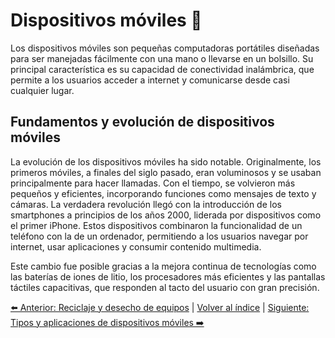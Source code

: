# Dispositivos móviles 📱
Los dispositivos móviles son pequeñas computadoras portátiles diseñadas para ser manejadas fácilmente con una mano o llevarse en un bolsillo. Su principal característica es su capacidad de conectividad inalámbrica, que permite a los usuarios acceder a internet y comunicarse desde casi cualquier lugar.

## Fundamentos y evolución de dispositivos móviles
La evolución de los dispositivos móviles ha sido notable. Originalmente, los primeros móviles, a finales del siglo pasado, eran voluminosos y se usaban principalmente para hacer llamadas. Con el tiempo, se volvieron más pequeños y eficientes, incorporando funciones como mensajes de texto y cámaras. La verdadera revolución llegó con la introducción de los smartphones a principios de los años 2000, liderada por dispositivos como el primer iPhone. Estos dispositivos combinaron la funcionalidad de un teléfono con la de un ordenador, permitiendo a los usuarios navegar por internet, usar aplicaciones y consumir contenido multimedia.

Este cambio fue posible gracias a la mejora continua de tecnologías como las baterías de iones de litio, los procesadores más eficientes y las pantallas táctiles capacitivas, que responden al tacto del usuario con gran precisión.

[⬅️ Anterior: Reciclaje y desecho de equipos](../Unidad2-Mantenimiento/ReciclajeDesecho.md) | [Volver al índice](../TablaDeContenidos.md) | [Siguiente: Tipos y aplicaciones de dispositivos móviles ➡️](TiposAplicaciones.md)